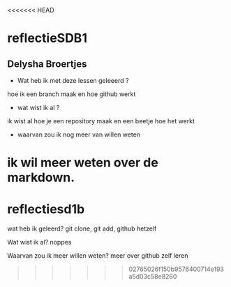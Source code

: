 <<<<<<< HEAD
# reflectieSDB1
## Delysha Broertjes 

+ Wat heb ik met deze lessen geleeerd ?

hoe ik een branch maak en hoe github werkt 

+ wat wist ik al ? 

ik wist al hoe je een repository maak en een beetje hoe het werkt 

+ waarvan zou ik nog meer van willen weten 

ik wil meer weten over de markdown. 
=======
# reflectiesd1b
wat heb ik geleerd?
git clone, git add, github hetzelf

Wat wist ik al?
noppes

Waarvan zou ik meer willen weten?
meer over github zelf leren
>>>>>>> 02765026f150b9576400714e193a5d03c58e8260
